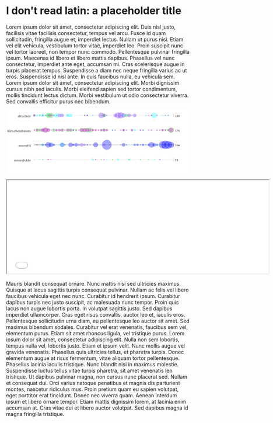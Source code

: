 # I don't read latin: a placeholder title

Lorem ipsum dolor sit amet, consectetur adipiscing elit. Duis nisl justo, facilisis vitae facilisis consectetur, tempus vel arcu. Fusce id quam sollicitudin, fringilla augue et, imperdiet lectus. Nullam ut purus nisi. Etiam vel elit vehicula, vestibulum tortor vitae, imperdiet leo. Proin suscipit nunc vel tortor laoreet, non tempor nunc commodo. Pellentesque pulvinar fringilla ipsum. Maecenas id libero et libero mattis dapibus. Phasellus vel nunc consectetur, imperdiet ante eget, accumsan mi. Cras scelerisque augue in turpis placerat tempus. Suspendisse a diam nec neque fringilla varius ac ut eros. Suspendisse id nisl ante. In quis faucibus nulla, eu vehicula sem. Lorem ipsum dolor sit amet, consectetur adipiscing elit. Morbi dignissim cursus nibh sed iaculis. Morbi eleifend sapien sed tortor condimentum, mollis tincidunt lectus dictum. Morbi vestibulum ut odio consectetur viverra. Sed convallis efficitur purus nec bibendum. 


![](images/VoyantTool.png)

<iframe style='width: 718px; height: 256px;' src='//voyant-tools.org/tool/Bubblelines/?query=novel&query=humanities&query=digital&query=time&query=data&docId=71fc05e6d03f8bb6e4be41c05efac179&docId=e0b9b878efb1039c3e5abd51c0577b93&docId=122b0ff9ebf61a7242be2cdaf6bbf772&docId=92b68fbb0cb1b2e26c4fc62383df42f8&corpus=0fc06fc3a7de45edb86fbda1551c8e3c'></iframe>


Mauris blandit consequat ornare. Nunc mattis nisi sed ultricies maximus. Quisque at lacus sagittis turpis consequat pulvinar. Nullam ac felis vel libero faucibus vehicula eget nec nunc. Curabitur id hendrerit ipsum. Curabitur dapibus turpis nec justo suscipit, ac malesuada nunc tempor. Proin quis lacus non augue lobortis porta. In volutpat sagittis justo. Sed dapibus imperdiet ullamcorper. Cras eget risus convallis, auctor leo et, iaculis eros. Pellentesque sollicitudin urna diam, eu pellentesque leo auctor sit amet. Sed maximus bibendum sodales. Curabitur vel erat venenatis, faucibus sem vel, elementum purus. Etiam sit amet rhoncus ligula, vel tristique purus. Lorem ipsum dolor sit amet, consectetur adipiscing elit. Nulla non sem lobortis, tempus nulla vel, lobortis justo. Etiam et ipsum velit. Nunc mollis augue vel gravida venenatis. Phasellus quis ultricies tellus, et pharetra turpis. Donec elementum augue at risus fermentum, vitae aliquam tortor pellentesque. Phasellus lacinia iaculis tristique. Nunc blandit nisi in maximus molestie. Suspendisse luctus tellus vitae turpis pharetra, sit amet venenatis leo tristique. Ut dapibus pulvinar magna, non cursus nunc placerat sed. Nullam et consequat dui. Orci varius natoque penatibus et magnis dis parturient montes, nascetur ridiculus mus. Proin pretium quam eu sapien volutpat, eget porttitor erat tincidunt. Donec nec viverra quam. Aenean interdum ipsum et libero ornare tempor. Etiam mattis dignissim lorem, at lacinia enim accumsan at. Cras vitae dui et libero auctor volutpat. Sed dapibus magna id magna fringilla tristique. 
